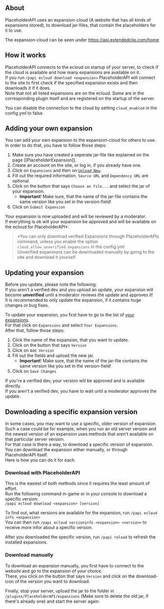 ## About
PlaceholderAPI uses an expansion-cloud (A website that has all kinds of expansions stored), to download jar-files, that contain the placeholders for it to use.

The expansion-cloud can be seen under https://api.extendedclip.com/home

## How it works
PlaceholderAPI connects to the ecloud on startup of your server, to check if the cloud is available and how many expansions are available on it.  
If you run `/papi ecloud download <expansion>` PlaceholderAPI will connect to the site to first check if the specified expansion exists and then downloads it if it does.  
Note that not all listed expansions are on the ecloud. Some are in the corresponding plugin itself and are registered on the startup of the server.

You can disable the connection to the cloud by setting `cloud_enabled` in the config.yml to false.

## Adding your own expansion
You can add your own expansion to the expansion-cloud for others to use.  
In order to do that, you have to follow those steps:
1. Make sure you have created a seperate jar-file like explained on the page [[PlaceholderExpansion]].
2. Create an account on the site, or log in, if you already have one.
3. Click on `Expansions` and then on [`Upload New`](https://api.extendedclip.com/manage/add/).
4. Fill out the required information. `Source URL` and `Dependency URL` are optional.
5. Click on the button that says `Choose an file...` and select the jar of your expansion.
    * **Important**! Make sure, that the name of the jar-file contains the same version like you set in the version-field!
6. Click on `Submit Expansion`

Your expansion is now uploaded and will be reviewed by a moderator.  
If everything is ok will your expansion be approved and will be available on the ecloud for PlaceholderAPI*.

> *You can only download verified Expansions through PlaceholderAPIs command, unless you enable the option `cloud_allow_unverified_expansions` in the config.yml  
> Unverified expansions can be downloaded manually by going to the site and download it yourself.

## Updating your expansion
Before you update, please note the following:  
If you aren't a verified dev and you upload an update, your expansion will become **unverified** until a moderator reviews the update and approves it!  
It is recommended to only update the expansion, if it contains huge changes or bug fixes.

To update your expansion, you first have to go to the list of [your expansions](https://api.extendedclip.com/manage/).  
For that click on `Expansions` and select `Your Expansions`.  
After that, follow those steps:
1. Click the name of the expansion, that you want to update.
2. Click on the button that says `Version`
3. Click on `Add Version`
4. Fill out the fields and upload the new jar.
    * **Important**! Make sure, that the name of the jar-file contains the same version like you set in the version-field!
5. Click on `Save Changes`

If you're a verified dev, your version will be approved and is available directly.  
If you aren't a verified dev, you have to wait until a moderator approves the update.

## Downloading a specific expansion version
In some cases, you may want to use a specific, older version of expansion. Such a case could be for example, when you run an old server version and the newest version of an expansion uses methods that aren't available on that particular server version.  
For that case is there a way, to download a specific version of expansion. You can download the expansion either manually, or through PlaceholderAPI itself.  
Here is how you can do it for each.

### Download with PlaceholderAPI
This is the easiest of both methods since it requires the least amount of effort.  
Run the following command in-game or in your console to download a specific version:  
`/papi ecloud download <expansion> [version]`

To find out, what versions are available for the expansion, run `/papi ecloud info <expansion>`  
You can then run `/papi ecloud versioninfo <expansion> <version>` to receive more infor about a specific version.

After you downloaded the specific version, run `/papi reload` to refresh the installed expansions.

### Download manually
To download an expansion manually, you first have to connect to the website and go to the expansion of your choice.  
There, you click on the button that says `Version` and click on the download-icon of the version you want to download.

Finally, stop your server, upload the jar to the folder in `/plugins/PlaceholderAPI/expansions` (Make sure to delete the old jar, if there's already one) and start the server again.